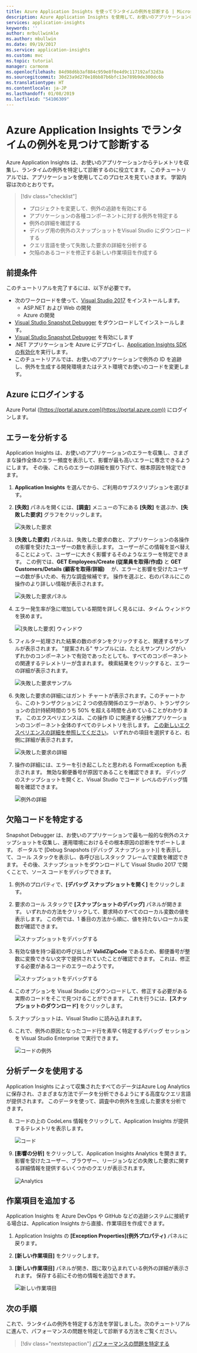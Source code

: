 ```yaml
---
title: Azure Application Insights を使ってランタイムの例外を診断する | Microsoft Docs
description: Azure Application Insights を使用して、お使いのアプリケーションのランタイムの例外を見つけて診断するチュートリアルです。
services: application-insights
keywords: ''
author: mrbullwinkle
ms.author: mbullwin
ms.date: 09/19/2017
ms.service: application-insights
ms.custom: mvc
ms.topic: tutorial
manager: carmonm
ms.openlocfilehash: 84d98d6b3af884c959e8f0e4d9c117192af32d3a
ms.sourcegitcommit: 30d23a9d270e10bb87b6bfc13e789b9de300dc6b
ms.translationtype: HT
ms.contentlocale: ja-JP
ms.lasthandoff: 01/08/2019
ms.locfileid: "54106309"
---
```

# <a name="find-and-diagnose-run-time-exceptions-with-azure-application-insights"></a>Azure Application Insights でランタイムの例外を見つけて診断する

Azure Application Insights は、お使いのアプリケーションからテレメトリを収集し、ランタイムの例外を特定して診断するのに役立てます。  このチュートリアルでは、アプリケーションを使用してこのプロセスを見ていきます。  学習内容は次のとおりです。

> [!div class="checklist"]
> * プロジェクトを変更して、例外の追跡を有効にする
> * アプリケーションの各種コンポーネントに対する例外を特定する
> * 例外の詳細を確認する
> * デバッグ用の例外のスナップショットをVisual Studio にダウンロードする
> * クエリ言語を使って失敗した要求の詳細を分析する
> * 欠陥のあるコードを修正する新しい作業項目を作成する


## <a name="prerequisites"></a>前提条件

このチュートリアルを完了するには、以下が必要です。

- 次のワークロードを使って、[Visual Studio 2017](https://www.visualstudio.com/downloads/) をインストールします。
    - ASP.NET および Web の開発
    - Azure の開発
- [Visual Studio Snapshot Debugger](https://aka.ms/snapshotdebugger) をダウンロードしてインストールします。
- [Visual Studio Snapshot Debugger](https://docs.microsoft.com/azure/application-insights/app-insights-snapshot-debugger) を有効にします
- .NET アプリケーションを Azure にデプロイし、[Application Insights SDK の有効化](../../azure-monitor/app/asp-net.md)を実行します。 
- このチュートリアルでは、お使いのアプリケーションで例外の ID を追跡し、例外を生成する開発環境またはテスト環境でお使いのコードを変更します。 

## <a name="log-in-to-azure"></a>Azure にログインする
Azure Portal ([https://portal.azure.com](https://portal.azure.com)) にログインします。


## <a name="analyze-failures"></a>エラーを分析する
Application Insights は、お使いのアプリケーションのエラーを収集し、さまざまな操作全体のエラー頻度を表示して、影響が最も高いエラーに専念できるようにします。  その後、これらのエラーの詳細を掘り下げて、根本原因を特定できます。   

1. **Application Insights** を選んでから、ご利用のサブスクリプションを選びます。  
2. **[失敗]** パネルを開くには、**[調査]** メニューの下にある **[失敗]** を選ぶか、**[失敗した要求]** グラフをクリックします。

    ![失敗した要求](media/tutorial-runtime-exceptions/failed-requests.png)

3. **[失敗した要求]** パネルは、失敗した要求の数と、アプリケーションの各操作の影響を受けたユーザーの数を表示します。  ユーザーがこの情報を並べ替えることによって、ユーザーに大きく影響するそのようなエラーを特定できます。  この例では、**GET Employees/Create (従業員を取得/作成)**  と **GET Customers/Details (顧客を取得/詳細)** 　が、エラーと影響を受けたユーザーの数が多いため、有力な調査候補です。  操作を選ぶと、右のパネルにこの操作のより詳しい情報が表示されます。

    ![失敗した要求パネル](media/tutorial-runtime-exceptions/failed-requests-blade.png)

4. エラー発生率が急に増加している期間を詳しく見るには、タイム ウィンドウを狭めます。

    ![[失敗した要求] ウィンドウ](media/tutorial-runtime-exceptions/failed-requests-window.png)

5. フィルター処理された結果の数のボタンをクリックすると、関連するサンプルが表示されます。 "提案される" サンプルには、たとえサンプリングがいずれかのコンポーネントで有効であったとしても、すべてのコンポーネントの関連するテレメトリーが含まれます。 検索結果をクリックすると、エラーの詳細が表示されます。

    ![失敗した要求サンプル](media/tutorial-runtime-exceptions/failed-requests-search.png)

6. 失敗した要求の詳細にはガント チャートが表示されます。このチャートから、このトランザクションに 2 つの依存関係のエラーがあり、トランザクションの合計持続時間のうち 50% を超える時間を占めていることがわかります。 このエクスペリエンスは、この操作 ID に関連する分散アプリケーションのコンポーネント全体のすべてのテレメトリを示します。 [この新しいエクスペリエンスの詳細を参照してください](../../azure-monitor/app/transaction-diagnostics.md)。 いずれかの項目を選択すると、右側に詳細が表示されます。 

    ![失敗した要求の詳細](media/tutorial-runtime-exceptions/failed-request-details.png)

7. 操作の詳細には、エラーを引き起こしたと思われる FormatException も表示されます。  無効な郵便番号が原因であることを確認できます。 デバッグのスナップショットを開くと、Visual Studio でコード レベルのデバッグ情報を確認できます。

    ![例外の詳細](media/tutorial-runtime-exceptions/failed-requests-exception.png)

## <a name="identify-failing-code"></a>欠陥コードを特定する
Snapshot Debugger は、お使いのアプリケーションで最も一般的な例外のスナップショットを収集し、運用環境におけるその根本原因の診断をサポートします。  ポータルで [Debug Snapshots (デバッグ スナップショット)] を表示して、コール スタックを表示し、各呼び出しスタック フレームで変数を確認できます。 その後、スナップショットをダウンロードして Visual Studio 2017 で開くことで、ソース コードをデバッグできます。

1. 例外のプロパティで、**[デバッグ スナップショットを開く]** をクリックします。
2. 要求のコール スタックで **[スナップショットのデバッグ]** パネルが開きます。  いずれかの方法をクリックして、要求時のすべてのローカル変数の値を表示します。  この例では、1 番目の方法から順に、値を持たないローカル変数が確認できます。

    ![スナップショットをデバッグする](media/tutorial-runtime-exceptions/debug-snapshot-01.png)

3. 有効な値を持つ最初の呼び出しが **ValidZipCode** であるため、郵便番号が整数に変換できない文字で提供されていたことが確認できます。  これは、修正する必要があるコードのエラーのようです。

    ![スナップショットをデバッグする](media/tutorial-runtime-exceptions/debug-snapshot-02.png)

4. このオプションを Visual Studio にダウンロードして、修正する必要がある実際のコードをそこで見つけることができます。 これを行うには、**[スナップショットのダウンロード]** をクリックします。
5. スナップショットは、Visual Studio に読み込まれます。
6. これで、例外の原因となったコード行を素早く特定するデバッグ セッションを Visual Studio Enterprise で実行できます。

    ![コードの例外](media/tutorial-runtime-exceptions/exception-code.png)


## <a name="use-analytics-data"></a>分析データを使用する
Application Insights によって収集されたすべてのデータはAzure Log Analytics に保存され、さまざまな方法でデータを分析できるようにする高度なクエリ言語が提供されます。  このデータを使って、調査中の例外を生成した要求を分析できます。 

8. コードの上の CodeLens 情報をクリックして、Application Insights が提供するテレメトリを表示します。

    ![コード](media/tutorial-runtime-exceptions/codelens.png)

9. **[影響の分析]** をクリックして、Application Insights Analytics を開きます。  影響を受けたユーザー、ブラウザー、リージョンなどの失敗した要求に関する詳細情報を提供するいくつかのクエリが表示されます。<br><br>![Analytics](media/tutorial-runtime-exceptions/analytics.png)<br>

## <a name="add-work-item"></a>作業項目を追加する
Application Insights を Azure DevOps や GitHub などの追跡システムに接続する場合は、Application Insights から直接、作業項目を作成できます。

1. Application Insights の **[Exception Properties]\(例外プロパティ\)** パネルに戻ります。
2. **[新しい作業項目]** をクリックします。
3. **[新しい作業項目]** パネルが開き、既に取り込まれている例外の詳細が表示されます。  保存する前にその他の情報を追加できます。

    ![新しい作業項目](media/tutorial-runtime-exceptions/new-work-item.png)

## <a name="next-steps"></a>次の手順
これで、ランタイムの例外を特定する方法を学習しました。次のチュートリアルに進んで、パフォーマンスの問題を特定して診断する方法をご覧ください。

> [!div class="nextstepaction"]
> [パフォーマンスの問題を特定する](../../azure-monitor/learn/tutorial-performance.md)